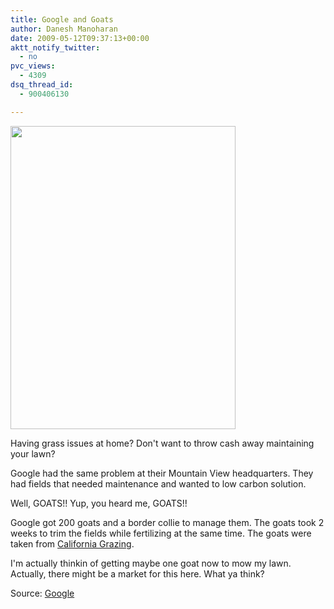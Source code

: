 ```yaml
---
title: Google and Goats
author: Danesh Manoharan
date: 2009-05-12T09:37:13+00:00
aktt_notify_twitter:
  - no
pvc_views:
  - 4309
dsq_thread_id:
  - 900406130

---
```

[<img loading="lazy" class="alignnone" title="Googles Goats" src="http://farm4.static.flickr.com/3623/3523924969_07f2dbf85e_o.png" alt="" width="360" height="485" />][1]

Having grass issues at home? Don't want to throw cash away maintaining your lawn?

Google had the same problem at their Mountain View headquarters. They had fields that needed maintenance and wanted to low carbon solution.

Well, GOATS!! Yup, you heard me, GOATS!!

Google got 200 goats and a border collie to manage them. The goats took 2 weeks to trim the fields while fertilizing at the same time. The goats were taken from [California Grazing][2].

I'm actually thinkin of getting maybe one goat now to mow my lawn. Actually, there might be a market for this here. What ya think?

Source: [Google][3]

 [1]: http://farm4.static.flickr.com/3623/3523924969_07f2dbf85e_o.png
 [2]: http://californiagrazing.com/
 [3]: http://googleblog.blogspot.com/2009/05/mowing-with-goats.html